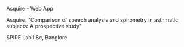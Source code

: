 Asquire - Web App

Asquire: "Comparison of speech analysis and spirometry in asthmatic subjects: A prospective study"

SPIRE Lab IISc, Banglore
